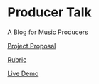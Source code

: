 # Producer Talk
A Blog for Music Producers

[Project Proposal](https://github.com/ikejs/producer_talk/blob/master/proposal.md)

[Rubric](https://github.com/ikejs/producer_talk/blob/master/rubric.md)

[Live Demo](https://producer-talk.herokuapp.com/)